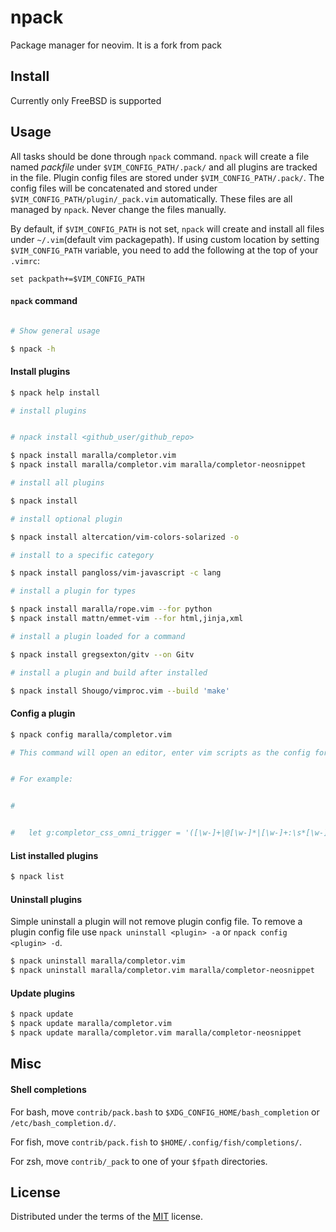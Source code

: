 npack
====

Package manager for neovim.
It is a fork from pack

Install
-------

Currently only FreeBSD is supported

Usage
-----

All tasks should be done through `npack` command. `npack` will create a file named
*packfile* under `$VIM_CONFIG_PATH/.pack/` and all plugins are tracked in the file.
Plugin config files are stored under `$VIM_CONFIG_PATH/.pack/`. The config files
will be concatenated and stored under `$VIM_CONFIG_PATH/plugin/_pack.vim` automatically.
These files are all managed by `npack`. Never change the files manually.

By default, if `$VIM_CONFIG_PATH` is not set, `npack` will create and install all files under `~/.vim`(default vim packagepath).
If using custom location by setting `$VIM_CONFIG_PATH` variable, you need to add the following at the top of your `.vimrc`:

```
set packpath+=$VIM_CONFIG_PATH
```

#### `npack` command

```bash

# Show general usage

$ npack -h
```

#### Install plugins

```bash
$ npack help install

# install plugins


# npack install <github_user/github_repo>

$ npack install maralla/completor.vim
$ npack install maralla/completor.vim maralla/completor-neosnippet

# install all plugins

$ npack install

# install optional plugin

$ npack install altercation/vim-colors-solarized -o

# install to a specific category

$ npack install pangloss/vim-javascript -c lang

# install a plugin for types

$ npack install maralla/rope.vim --for python
$ npack install mattn/emmet-vim --for html,jinja,xml

# install a plugin loaded for a command

$ npack install gregsexton/gitv --on Gitv

# install a plugin and build after installed

$ npack install Shougo/vimproc.vim --build 'make'
```

#### Config a plugin

```bash
$ npack config maralla/completor.vim

# This command will open an editor, enter vim scripts as the config for the plugin


# For example:


#


#   let g:completor_css_omni_trigger = '([\w-]+|@[\w-]*|[\w-]+:\s*[\w-]*)$'

```

#### List installed plugins

```bash
$ npack list
```

#### Uninstall plugins

Simple uninstall a plugin will not remove plugin config file. To remove a plugin
config file use `npack uninstall <plugin> -a` or `npack config <plugin> -d`.

```bash
$ npack uninstall maralla/completor.vim
$ npack uninstall maralla/completor.vim maralla/completor-neosnippet
```

#### Update plugins

```bash
$ npack update
$ npack update maralla/completor.vim
$ npack update maralla/completor.vim maralla/completor-neosnippet
```

Misc
----

#### Shell completions

For bash, move `contrib/pack.bash` to `$XDG_CONFIG_HOME/bash_completion` or `/etc/bash_completion.d/`.

For fish, move `contrib/pack.fish` to `$HOME/.config/fish/completions/`.

For zsh, move `contrib/_pack` to one of your `$fpath` directories.

License
-------

Distributed under the terms of the [MIT](LICENSE) license.
